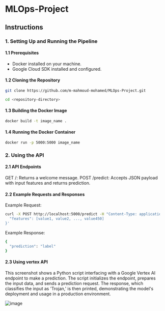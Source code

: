 # MLOps-Project

## Instructions

### 1. Setting Up and Running the Pipeline

#### 1.1 Prerequisites
- Docker installed on your machine.
- Google Cloud SDK installed and configured.

#### 1.2 Cloning the Repository
```bash
git clone https://github.com/m-mahmoud-mohamed/MLOps-Project.git
```
```bash
cd <repository-directory>
```

#### 1.3 Building the Docker Image

```bash
docker build -t image_name .
```

#### 1.4 Running the Docker Container

```bash
docker run -p 5000:5000 image_name
```
### 2. Using the API

#### 2.1 API Endpoints
GET /: Returns a welcome message.
POST /predict: Accepts JSON payload with input features and returns prediction.

#### 2.2 Example Requests and Responses

Example Request:

```bash
curl -X POST http://localhost:5000/predict -H "Content-Type: application/json" -d '{
  "features": [value1, value2, ..., value450]
}'
```

Example Response:

```bash
{
  "prediction": "label"
}
```

#### 2.3 Using vertex API

This screenshot shows a Python script interfacing with a Google Vertex AI endpoint to make a prediction. The script initializes the endpoint, prepares the input data, and sends a prediction request. The response, which classifies the input as 'Trojan,' is then printed, demonstrating the model's deployment and usage in a production environment.

![image](https://github.com/m-mahmoud-mohamed/MLOps-Project/assets/78882792/24144d80-b1e5-41ef-a9e0-78980f43db78)






